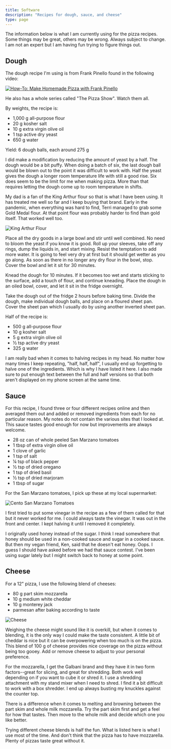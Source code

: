 ```yaml
---
title: Software
description: "Recipes for dough, sauce, and cheese"
type: page
---
```


The information below is what I am currently using for the pizza recipes. Some
things may be great, others may be wrong. Always subject to change. I am not an
expert but I am having fun trying to figure things out.

## Dough

The dough recipe I'm using is from Frank Pinello found in the following video:

[![How-To: Make Homemade Pizza with Frank Pinello](https://img.youtube.com/vi/whnvQBhXh3A/0.jpg)](https://www.youtube.com/watch?v=whnvQBhXh3A)

He also has a whole series called "The Pizza Show". Watch them all.

By weights, the recipe is:

- 1,000 g all-purpose flour
- 20 g kosher salt
- 10 g extra virgin olive oil
- 1 tsp active dry yeast
- 650 g water

Yield: 6 dough balls, each around 275 g

I did make a modification by reducing the amount of yeast by a half. The dough
would be a bit puffy. When doing a batch of six, the last dough ball would be
blown out to the point it was difficult to work with. Half the yeast gives the
dough a longer room temperature life with still a good rise. Six does seem to
be the limit for me when making pizza. More than that requires letting the
dough come up to room temperature in shifts.

My dad is a fan of the King Arthur flour so that is what I have been using. It
has treated me well so far and I keep buying that brand. Early in the pandemic,
when everything was hard to find, Terri managed to grab some Gold Medal flour.
At that point flour was probably harder to find than gold itself. That worked
well too.

![King Arthur Flour](ka_flour.jpg)

Place all the dry goods in a large bowl and stir until well combined. No need
to bloom the yeast if you know it is good. Roll up your sleeves, take off any
rings, dump the liquids in, and start mixing. Resist the temptation to add more
water. It is going to feel very dry at first but it should get wetter as you go
along. As soon as there in no longer any dry flour in the bowl, stop. Cover the
bowl and let it sit for 30 minutes.

Knead the dough for 10 minutes. If it becomes too wet and starts sticking to
the surface, add a touch of flour, and continue kneading. Place the dough in an
oiled bowl, cover, and let it sit in the fridge overnight.

Take the dough out of the fridge 2 hours before baking time. Divide the dough,
make individual dough balls, and place on a floured sheet pan. Cover the sheet
pan which I usually do by using another inverted sheet pan.

Half of the recipe is:

- 500 g all-purpose flour
- 10 g kosher salt
- 5 g extra virgin olive oil
- ½ tsp active dry yeast
- 325 g water

I am really bad when it comes to halving recipes in my head. No matter how many
times I keep repeating, "half, half, half", I usually end up forgetting to
halve one of the ingredients. Which is why I have listed it here. I also made
sure to put enough text between the full and half versions so that both
aren't displayed on my phone screen at the same time.

## Sauce

For this recipe, I found three or four different recipes online and then
averaged them out and added or removed ingredients from each for no particular
reason. My notes do not contain the various sites that I looked at. This sauce
tastes good enough for now but improvements are always welcome.

- 28 oz can of whole peeled San Marzano tomatoes
- 1 tbsp of extra virgin olive oil
- 1 clove of garlic
- 1 tsp of salt
- ¼ tsp of black pepper
- ½ tsp of dried oregano
- 1 tsp of dried basil
- ½ tsp of dried marjoram
- 1 tbsp of sugar

For the San Marzano tomatoes, I pick up these at my local supermarket:

![Cento San Marzano Tomatoes](cento.tn.jpg)

I first tried to put some vinegar in the recipe as a few of them called for
that but it never worked for me. I could always taste the vinegar. It was out
in the front and center. I kept halving it until I removed it completely.

I originally used honey instead of the sugar. I think I read somewhere that
honey should be used in a non-cooked sauce and sugar in a cooked sauce. But
then my vegan friend, Ken, said that he doesn't eat honey. Oops. I guess I
should have asked before we had that sauce contest. I've been using sugar
lately but I might switch back to honey at some point.

## Cheese

For a 12" pizza, I use the following blend of cheeses:

- 80 g part skim mozzarella
- 10 g medium white cheddar
- 10 g monterey jack
- parmesan after baking according to taste

![Cheese](cheese.tn.jpg)

Weighing the cheese might sound like it is overkill, but when it comes to
blending, it is the only way I could make the taste consistent. A little bit of
cheddar is nice but it can be overpowering when too much is on the pizza. This
blend of 100 g of cheese provides nice coverage on the pizza without being
too gooey. Add or remove cheese to adjust to your personal preference.

For the mozzarella, I get the Galbani brand and they have it in two form
factors--great for slicing, and great for shredding. Both work well depending
on if you want to cube it or shred it. I use a shredding attachment with my
stand mixer when I need to shred. I find it a bit difficult to work with a box
shredder. I end up always busting my knuckles against the counter top.

There is a difference when it comes to melting and browning between the part
skim and whole milk mozzarella. Try the part skim first and get a feel for how
that tastes. Then move to the whole milk and decide which one you like better.

Trying different cheese blends is half the fun. What is listed here is what
I use most of the time. And don't think that the pizza has to have mozzarella.
Plenty of pizzas taste great without it.
